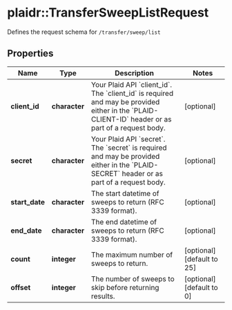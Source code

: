 # plaidr::TransferSweepListRequest

Defines the request schema for `/transfer/sweep/list`

## Properties
Name | Type | Description | Notes
------------ | ------------- | ------------- | -------------
**client_id** | **character** | Your Plaid API &#x60;client_id&#x60;. The &#x60;client_id&#x60; is required and may be provided either in the &#x60;PLAID-CLIENT-ID&#x60; header or as part of a request body. | [optional] 
**secret** | **character** | Your Plaid API &#x60;secret&#x60;. The &#x60;secret&#x60; is required and may be provided either in the &#x60;PLAID-SECRET&#x60; header or as part of a request body. | [optional] 
**start_date** | **character** | The start datetime of sweeps to return (RFC 3339 format). | [optional] 
**end_date** | **character** | The end datetime of sweeps to return (RFC 3339 format). | [optional] 
**count** | **integer** | The maximum number of sweeps to return. | [optional] [default to 25]
**offset** | **integer** | The number of sweeps to skip before returning results. | [optional] [default to 0]


